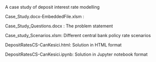 A case study of deposit interest rate modelling

Case_Study.docx-EmbeddedFile.xlsm : 

Case_Study_Questions.docx : The problem statement

Case_study_Scenarios.xlsm: Different central bank policy rate scenarios

DepositRatesCS-CanKesici.html: Solution in HTML format

DepositRatesCS-CanKesici.ipynb: Solution in Jupyter notebook format
